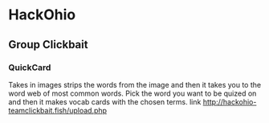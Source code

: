 # HackOhio

## Group Clickbait

### QuickCard
Takes in images strips the words from the image and then it takes you to the word web of most common words. Pick the word you want to be quized on and then it makes vocab cards with the chosen terms.
link http://hackohio-teamclickbait.fish/upload.php
